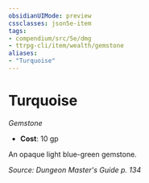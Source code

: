 ```yaml
---
obsidianUIMode: preview
cssclasses: json5e-item
tags:
- compendium/src/5e/dmg
- ttrpg-cli/item/wealth/gemstone
aliases: 
- "Turquoise"
---
```

# Turquoise
*Gemstone*  

- **Cost**: 10 gp

An opaque light blue-green gemstone.

*Source: Dungeon Master's Guide p. 134*